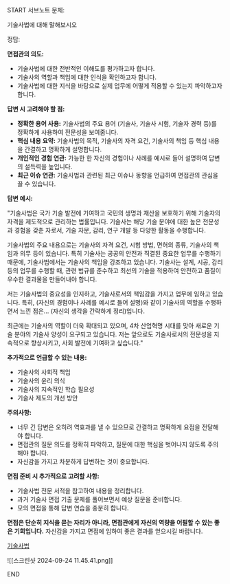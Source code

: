 START
서브노트
문제:

기술사법에 대해 말해보시오

정답:

**면접관의 의도:**

- 기술사법에 대한 전반적인 이해도를 평가하고자 합니다.
- 기술사의 역할과 책임에 대한 인식을 확인하고자 합니다.
- 기술사법에 대한 지식을 바탕으로 실제 업무에 어떻게 적용할 수 있는지 파악하고자 합니다.

**답변 시 고려해야 할 점:**

- **정확한 용어 사용:** 기술사법의 주요 용어 (기술사, 기술사 시험, 기술자 경력 등)를 정확하게 사용하여 전문성을 보여줍니다.
- **핵심 내용 요약:** 기술사법의 목적, 기술사의 자격 요건, 기술사의 책임 등 핵심 내용을 간결하고 명확하게 설명합니다.
- **개인적인 경험 연관:** 가능한 한 자신의 경험이나 사례를 예시로 들어 설명하여 답변의 설득력을 높입니다.
- **최근 이슈 연관:** 기술사법과 관련된 최근 이슈나 동향을 언급하여 면접관의 관심을 끌 수 있습니다.

**답변 예시:**

"기술사법은 국가 기술 발전에 기여하고 국민의 생명과 재산을 보호하기 위해 기술자의 자격을 제도적으로 관리하는 법률입니다. 기술사는 해당 기술 분야에 대한 높은 전문성과 경험을 갖춘 자로서, 기술 자문, 감리, 연구 개발 등 다양한 활동을 수행합니다.

기술사법의 주요 내용으로는 기술사의 자격 요건, 시험 방법, 면허의 종류, 기술사의 책임과 의무 등이 있습니다. 특히 기술사는 공공의 안전과 직결된 중요한 업무를 수행하기 때문에, 기술사법에서는 기술사의 책임을 강조하고 있습니다. 기술사는 설계, 시공, 감리 등의 업무를 수행할 때, 관련 법규를 준수하고 최선의 기술을 적용하여 안전하고 품질이 우수한 결과물을 만들어내야 합니다.

저는 기술사법의 중요성을 인지하고, 기술사로서의 책임감을 가지고 업무에 임하고 있습니다. 특히, (자신의 경험이나 사례를 예시로 들어 설명)와 같이 기술사의 역할을 수행하면서 느낀 점은... (자신의 생각을 간략하게 정리)입니다.

최근에는 기술사의 역할이 더욱 확대되고 있으며, 4차 산업혁명 시대를 맞아 새로운 기술 분야의 기술사 양성이 요구되고 있습니다. 저는 앞으로도 기술사로서의 전문성을 지속적으로 향상시키고, 사회 발전에 기여하고 싶습니다."

**추가적으로 언급할 수 있는 내용:**

- 기술사의 사회적 책임
- 기술사의 윤리 의식
- 기술사의 지속적인 학습 필요성
- 기술사 제도의 개선 방안

**주의사항:**

- 너무 긴 답변은 오히려 역효과를 낼 수 있으므로 간결하고 명확하게 요점을 전달해야 합니다.
- 면접관의 질문 의도를 정확히 파악하고, 질문에 대한 핵심을 벗어나지 않도록 주의해야 합니다.
- 자신감을 가지고 차분하게 답변하는 것이 중요합니다.

**면접 준비 시 추가적으로 고려할 사항:**

- 기술사법 전문 서적을 참고하여 내용을 정리합니다.
- 과거 기술사 면접 기출 문제를 풀어보면서 예상 질문을 준비합니다.
- 모의 면접을 통해 답변 연습을 충분히 합니다.

**면접은 단순히 지식을 묻는 자리가 아니라, 면접관에게 자신의 역량을 어필할 수 있는 좋은 기회입니다.** 자신감을 가지고 면접에 임하여 좋은 결과를 얻으시길 바랍니다.


[기술사법](https://www.law.go.kr/%EB%B2%95%EB%A0%B9/%EA%B8%B0%EC%88%A0%EC%82%AC%EB%B2%95)

![[스크린샷 2024-09-24 11.45.41.png]]
<!--ID: 1727166756905-->
END